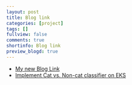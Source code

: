 ```yaml
---
layout: post
title: Blog link
categories: [project]
tags: []
fullview: false
comments: true
shortinfo: Blog link
preview_blogd: true
---
```


- [My new Blog Link](https://blogd.org)
- [Implement Cat vs. Non-cat classifier on EKS](https://blogd.org/blog/2024/07/11/implement-cat-vs-non-cat-classifier-on-eks)
